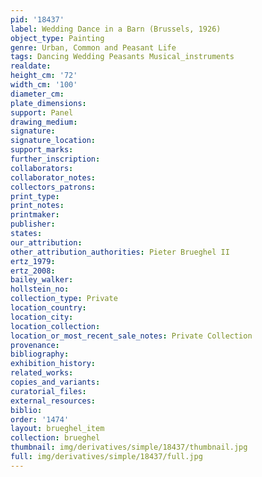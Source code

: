 ```yaml
---
pid: '18437'
label: Wedding Dance in a Barn (Brussels, 1926)
object_type: Painting
genre: Urban, Common and Peasant Life
tags: Dancing Wedding Peasants Musical_instruments
realdate: 
height_cm: '72'
width_cm: '100'
diameter_cm: 
plate_dimensions: 
support: Panel
drawing_medium: 
signature: 
signature_location: 
support_marks: 
further_inscription: 
collaborators: 
collaborator_notes: 
collectors_patrons: 
print_type: 
print_notes: 
printmaker: 
publisher: 
states: 
our_attribution: 
other_attribution_authorities: Pieter Brueghel II
ertz_1979: 
ertz_2008: 
bailey_walker: 
hollstein_no: 
collection_type: Private
location_country: 
location_city: 
location_collection: 
location_or_most_recent_sale_notes: Private Collection
provenance: 
bibliography: 
exhibition_history: 
related_works: 
copies_and_variants: 
curatorial_files: 
external_resources: 
biblio: 
order: '1474'
layout: brueghel_item
collection: brueghel
thumbnail: img/derivatives/simple/18437/thumbnail.jpg
full: img/derivatives/simple/18437/full.jpg
---
```

